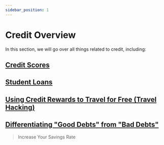 ```yaml
---
sidebar_position: 1
---
```


# Credit Overview

In this section, we will go over all things related to credit, including:

## [Credit Scores](credit-score.md)

## [Student Loans](student-loans.md)

## [Using Credit Rewards to Travel for Free (Travel Hacking)](travel-hacking.md)

## [Differentiating "Good Debts" from "Bad Debts"](good-vs-bad-debts.md)

>Increase Your Savings Rate